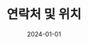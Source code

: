 ---
title: 연락처 및 위치
summary: 인숙영과 연락하기. 연락처 정보, 위치 세부사항, 그리고 전북대학교 오시는 길을 안내합니다.
type: landing
date: 2024-01-01
translationKey: contact
image:
  filename: 'uploads/justin-lim-tloFnD-7EpI-unsplash (1).jpg'
  caption: '연락처 및 위치'
searchable: true

sections:
  - block: hero
    content:
      title: "연락처 및 위치"
      text: |
        <div class="justify-text">
        연락처 및 위치 정보를 안내합니다.
        </div>

  - block: contact
    content:
      title: "연락처"
      text: |
        궁금한 점이 있으시면 언제든 연락주세요!
      
      contact_links:
        - icon: envelope
          icon_pack: fas
          name: 이메일
          link: 'mailto:isy0110@jbnu.ac.kr'
        - icon: github
          icon_pack: fab
          name: GitHub
          link: 'https://github.com/abc202313746'
        - icon: instagram
          icon_pack: fab
          name: Instagram
          link: 'https://www.instagram.com/insookyoung/'
    
    design:
      columns: '1'


  - block: markdown
    content:
      title: "찾아오시는 길"
      text: |
        전북대학교 공과대학 7호관 컴퓨터인공지능학부 위치입니다.
        
        <div style="margin: 20px 0; border-radius: 12px; overflow: hidden; box-shadow: 0 4px 15px rgba(0,0,0,0.1);">
          <iframe src="https://www.google.com/maps/embed?pb=!1m18!1m12!1m3!1d3234.1211439474255!2d127.13189354054641!3d35.84603292101703!2m3!1f0!2f0!3f0!3m2!1i1024!2i768!4f13.1!3m3!1m2!1s0x35702330dc920b9d%3A0x1d0d425396006646!2z7KCE67aB64yA7ZWZ6rWQIOqzteqzvOuMgO2VmSA37Zi46rSA!5e0!3m2!1sko!2skr!4v1760654083193!5m2!1sko!2skr" width="100%" height="450" style="border:0;" allowfullscreen="" loading="lazy" referrerpolicy="no-referrer-when-downgrade"></iframe>
        </div>
        
        **📍 주소:** 전북특별자치도 전주시 덕진구 백제대로 567, 7호관
    
    design:
      columns: '1'

---
